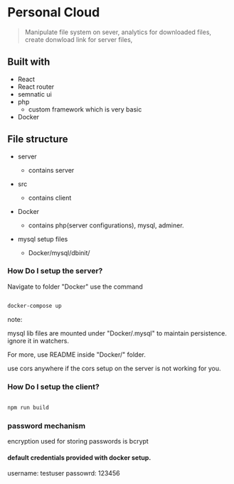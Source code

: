 # Personal Cloud

> Manipulate file system on sever, analytics for downloaded files, create donwload link for server files,

## Built with

* React
* React router
* semnatic ui
* php
    * custom framework which is very basic
* Docker


## File structure

* server
    * contains server 

* src 
    * contains client 

* Docker
    * contains php(server configurations), mysql, adminer.

* mysql setup files
    * Docker/mysql/dbinit/


### How Do I setup the server?

Navigate to folder "Docker" use the command

```bash

docker-compose up

```
note: 

mysql lib files are mounted under "Docker/.mysql" to maintain persistence.
ignore it in watchers.

For more, use README inside "Docker/" folder.

use cors anywhere if the cors setup on the server is not working for you.

### How Do I setup the client? 

```bash

npm run build

```


### password mechanism

encryption used for storing passwords is bcrypt

#### default credentials provided with docker setup.

username: testuser
passowrd: 123456